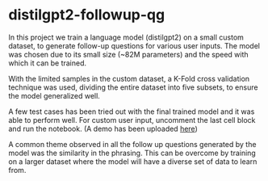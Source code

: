 # distilgpt2-followup-qg

In this project we train a language model (distilgpt2) on a small custom dataset, to generate follow-up questions for various user inputs. The model was chosen due to its small size (~82M parameters) and the speed with which it can be trained.

With the limited samples in the custom dataset, a K-Fold cross validation technique was used, dividing the entire dataset into five subsets, to ensure the model generalized well.

A few test cases has been tried out with the final trained model and it was able to perform well. For custom user input, uncomment the last cell block and run the notebook. (A demo has been uploaded [here](https://youtu.be/eT9lumia4Cg?si=8V3sHfa3BfIJzPMf))

A common theme observed in all the follow up questions generated by the model was the similarity in the phrasing. This can be overcome by training on a larger dataset where the model will have a diverse set of data to learn from.
